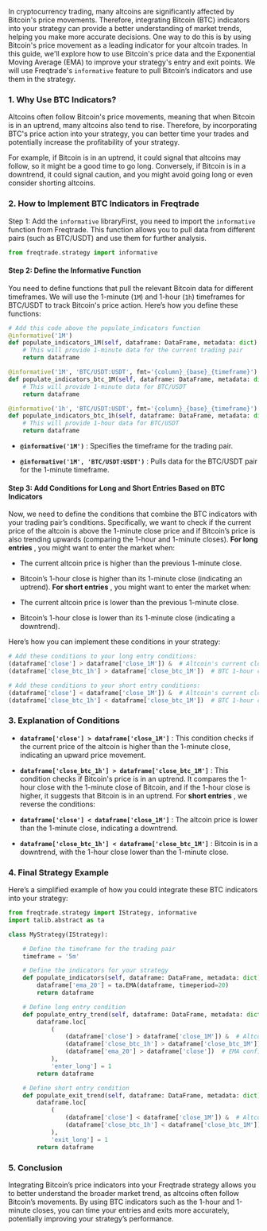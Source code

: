 In cryptocurrency trading, many altcoins are significantly affected by Bitcoin's price movements. Therefore, integrating Bitcoin (BTC) indicators into your strategy can provide a better understanding of market trends, helping you make more accurate decisions. One way to do this is by using Bitcoin's price movement as a leading indicator for your altcoin trades.
In this guide, we'll explore how to use Bitcoin's price data and the Exponential Moving Average (EMA) to improve your strategy's entry and exit points. We will use Freqtrade's `informative` feature to pull Bitcoin’s indicators and use them in the strategy.
### 1. Why Use BTC Indicators? 

Altcoins often follow Bitcoin's price movements, meaning that when Bitcoin is in an uptrend, many altcoins also tend to rise. Therefore, by incorporating BTC's price action into your strategy, you can better time your trades and potentially increase the profitability of your strategy.

For example, if Bitcoin is in an uptrend, it could signal that altcoins may follow, so it might be a good time to go long. Conversely, if Bitcoin is in a downtrend, it could signal caution, and you might avoid going long or even consider shorting altcoins.

### 2. How to Implement BTC Indicators in Freqtrade 
Step 1: Add the `informative` libraryFirst, you need to import the `informative` function from Freqtrade. This function allows you to pull data from different pairs (such as BTC/USDT) and use them for further analysis.

```python
from freqtrade.strategy import informative
```

#### Step 2: Define the Informative Function 
You need to define functions that pull the relevant Bitcoin data for different timeframes. We will use the 1-minute (`1M`) and 1-hour (`1h`) timeframes for BTC/USDT to track Bitcoin's price action.
Here’s how you define these functions:


```python
# Add this code above the populate_indicators function
@informative('1M')
def populate_indicators_1M(self, dataframe: DataFrame, metadata: dict) -> DataFrame:
    # This will provide 1-minute data for the current trading pair
    return dataframe

@informative('1M', 'BTC/USDT:USDT', fmt='{column}_{base}_{timeframe}')
def populate_indicators_btc_1M(self, dataframe: DataFrame, metadata: dict) -> DataFrame:
    # This will provide 1-minute data for BTC/USDT
    return dataframe

@informative('1h', 'BTC/USDT:USDT', fmt='{column}_{base}_{timeframe}')
def populate_indicators_btc_1h(self, dataframe: DataFrame, metadata: dict) -> DataFrame:
    # This will provide 1-hour data for BTC/USDT
    return dataframe
```
 
- **`@informative('1M')`** : Specifies the timeframe for the trading pair.
 
- **`@informative('1M', 'BTC/USDT:USDT')`** : Pulls data for the BTC/USDT pair for the 1-minute timeframe.

#### Step 3: Add Conditions for Long and Short Entries Based on BTC Indicators 

Now, we need to define the conditions that combine the BTC indicators with your trading pair’s conditions. Specifically, we want to check if the current price of the altcoin is above the 1-minute close price and if Bitcoin’s price is also trending upwards (comparing the 1-hour and 1-minute closes).
**For long entries** , you might want to enter the market when:
- The current altcoin price is higher than the previous 1-minute close.

- Bitcoin’s 1-hour close is higher than its 1-minute close (indicating an uptrend).
**For short entries** , you might want to enter the market when:
- The current altcoin price is lower than the previous 1-minute close.

- Bitcoin’s 1-hour close is lower than its 1-minute close (indicating a downtrend).

Here’s how you can implement these conditions in your strategy:


```python
# Add these conditions to your long entry conditions:
(dataframe['close'] > dataframe['close_1M']) &  # Altcoin's current close is above 1-minute close
(dataframe['close_btc_1h'] > dataframe['close_btc_1M'])  # BTC 1-hour close is above 1-minute close

# Add these conditions to your short entry conditions:
(dataframe['close'] < dataframe['close_1M']) &  # Altcoin's current close is below 1-minute close
(dataframe['close_btc_1h'] < dataframe['close_btc_1M'])  # BTC 1-hour close is below 1-minute close
```

### 3. Explanation of Conditions 
 
- **`dataframe['close'] > dataframe['close_1M']`** : This condition checks if the current price of the altcoin is higher than the 1-minute close, indicating an upward price movement.
 
- **`dataframe['close_btc_1h'] > dataframe['close_btc_1M']`** : This condition checks if Bitcoin's price is in an uptrend. It compares the 1-hour close with the 1-minute close of Bitcoin, and if the 1-hour close is higher, it suggests that Bitcoin is in an uptrend.
For **short entries** , we reverse the conditions: 
- **`dataframe['close'] < dataframe['close_1M']`** : The altcoin price is lower than the 1-minute close, indicating a downtrend.
 
- **`dataframe['close_btc_1h'] < dataframe['close_btc_1M']`** : Bitcoin is in a downtrend, with the 1-hour close lower than the 1-minute close.

### 4. Final Strategy Example 

Here’s a simplified example of how you could integrate these BTC indicators into your strategy:


```python
from freqtrade.strategy import IStrategy, informative
import talib.abstract as ta

class MyStrategy(IStrategy):

    # Define the timeframe for the trading pair
    timeframe = '5m'

    # Define the indicators for your strategy
    def populate_indicators(self, dataframe: DataFrame, metadata: dict) -> DataFrame:
        dataframe['ema_20'] = ta.EMA(dataframe, timeperiod=20)
        return dataframe

    # Define long entry condition
    def populate_entry_trend(self, dataframe: DataFrame, metadata: dict) -> DataFrame:
        dataframe.loc[
            (
                (dataframe['close'] > dataframe['close_1M']) &  # Altcoin above 1-minute close
                (dataframe['close_btc_1h'] > dataframe['close_btc_1M']) &  # BTC uptrend
                (dataframe['ema_20'] > dataframe['close'])  # EMA confirmation
            ),
            'enter_long'] = 1
        return dataframe

    # Define short entry condition
    def populate_exit_trend(self, dataframe: DataFrame, metadata: dict) -> DataFrame:
        dataframe.loc[
            (
                (dataframe['close'] < dataframe['close_1M']) &  # Altcoin below 1-minute close
                (dataframe['close_btc_1h'] < dataframe['close_btc_1M'])  # BTC downtrend
            ),
            'exit_long'] = 1
        return dataframe
```

### 5. Conclusion 

Integrating Bitcoin’s price indicators into your Freqtrade strategy allows you to better understand the broader market trend, as altcoins often follow Bitcoin’s movements. By using BTC indicators such as the 1-hour and 1-minute closes, you can time your entries and exits more accurately, potentially improving your strategy’s performance.
